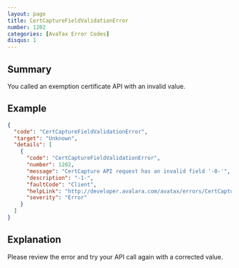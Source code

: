 ```yaml
---
layout: page
title: CertCaptureFieldValidationError
number: 1202
categories: [AvaTax Error Codes]
disqus: 1
---
```


## Summary

You called an exemption certificate API with an invalid value.

## Example

```json
{
  "code": "CertCaptureFieldValidationError",
  "target": "Unknown",
  "details": [
    {
      "code": "CertCaptureFieldValidationError",
      "number": 1202,
      "message": "CertCapture API request has an invalid field '-0-'",
      "description": "-1-",
      "faultCode": "Client",
      "helpLink": "http://developer.avalara.com/avatax/errors/CertCaptureFieldValidationError",
      "severity": "Error"
    }
  ]
}
```

## Explanation

Please review the error and try your API call again with a corrected value.
